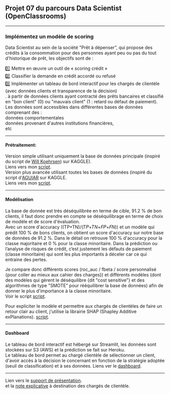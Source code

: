 ## Projet 07 du parcours Data Scientist (OpenClassrooms)

-------------------

### Implémentez un modèle de scoring

Data Scientist au sein de la société "Prêt à dépenser”, qui propose des crédits à la consommation pour des personnes ayant peu ou pas du tout d'historique de prêt, les objectifs sont de :

:one: Mettre en œuvre un outil de « scoring crédit » <br>
:two: Classifier la demande en crédit accordé ou refusé <br>
:three: Implémenter un tableau de bord interactif pour les chargés de clientèle (avec données clients et transparence de la décision) <br>.
à partir de données clients ayant contracté des prêts bancaires et classifié en "bon client" (0) ou "mauvais client" (1 : retard ou défaut de paiement). <br>
Les données sont accessibles dans différentes bases de données comprenant des : <br>
données comportementales <br>
données provenant d'autres institutions financières, <br>
etc <br>

--------------------------

#### Prétraitement:

Version simple utilisant uniquement la base de données principale (inspiré du script de [Will Koehrsen](https://www.kaggle.com/code/willkoehrsen/start-here-a-gentle-introduction/notebook)) sur KAGGLE). <br>
Liens vers mon [script](https://github.com/Condefruit/P07_formation_DS/blob/main/P7_Data_Analysis_main_database_only.ipynb). <br>
Version plus avancée utilisant toutes les bases de données (inspiré du script d'[AGUIAR](https://www.kaggle.com/jsaguiar/lightgbm-with-simple-features) sur KAGGLE. <br>
Liens vers mon [script](https://github.com/Condefruit/P07_formation_DS/blob/main/P7_Data_Analysis_full_database.ipynb). <br>

---------------------------

#### Modélisation

La base de donnée est très déséquilibrée en terme de cible, 91.2 % de bon clients, il faut donc prendre en compte se déséquilibrage en terme de choix de modèle et de score d'évaluation. <br>
Avec un score d'accuracy ((TP+TN)/(𝑇𝑃+𝑇𝑁+𝐹𝑃+𝐹𝑁)) et un modèle qui prédit 100 % de bons clients, on obtient un score d'accuracy sur notre base de données de 91.2 %. Dans le détail on retrouve 100 % d'accuracy pour la classe majoritaire et 0 % pour la classe minoritaire. Dans la prédiction ou l’analyse de risques de crédit, c’est justement les défauts de paiement (classe minoritaire) qui sont les plus importants à déceler car ce qui entraine des pertes.

Je compare donc différents scores (roc_auc / fbeta / score personnalisé {pour coller au mieux aux cahier des charges}) et différents modèles (dont des modèles qui gèrent le déséquilibre {dit "cost sensitive"} et des algorithmes de type "SMOTE" pour rééquilibrer la base de données) afin de donner le plus d'importance à la classe minoritaire. <br>
Voir le script [script](https://github.com/Condefruit/P07_formation_DS/blob/main/P7_comparaison_scores_modèles.ipynb). <br>

Pour expliciter le modèle et permettre aux chargés de clientèles de faire un retour clair au client, j'utilise la librairie SHAP (Shapley Additive exPlanations). [script](https://github.com/Condefruit/P07_formation_DS/blob/main/P7_shap.ipynb).

---------------------------

#### Dashboard

Le tableau de bord interactif est hébergé sur Streamlit, les données sont stockées sur S3 (AWS) et la prédiction se fait sur Heroku. <br>
Le tableau de bord permet au chargé clientèle de sélectionner un client, d'avoir accès à la décision le concernant en fonction de la stratégie adoptée (seuil de classification) et à ses données.
Liens ver le [dashboard](https://share.streamlit.io/condefruit/p07_formation_ds/main/banking.py). <br>

---------------------------

Lien vers le [support de présentation](https://github.com/Condefruit/P07_formation_DS/blob/main/P7_support_presentation.pdf). <br>
et la [note explicative](https://github.com/Condefruit/P07_formation_DS/blob/main/note_méthodologique.pdf) à destination des chargés de clientèle.